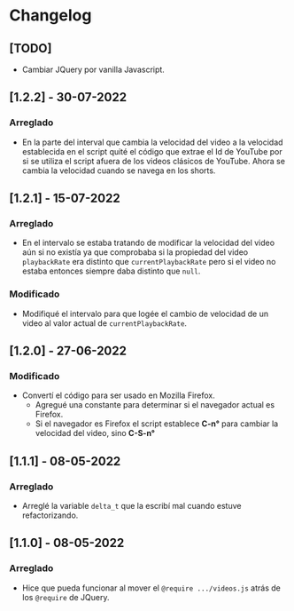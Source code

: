 # Changelog

## [TODO]

- Cambiar JQuery por vanilla Javascript.

## [1.2.2] - 30-07-2022

### Arreglado

- En la parte del interval que cambia la velocidad del video a la velocidad establecida en el script quité el código que extrae el Id de YouTube por si se utiliza el script afuera de los videos clásicos de YouTube. Ahora se cambia la velocidad cuando se navega en los shorts.

## [1.2.1] - 15-07-2022

### Arreglado

- En el intervalo se estaba tratando de modificar la velocidad del video aún si no existía ya que comprobaba si la propiedad del video `playbackRate` era distinto que `currentPlaybackRate` pero si el video no estaba entonces siempre daba distinto que `null`.

### Modificado

- Modifiqué el intervalo para que logée el cambio de velocidad de un video al valor actual de `currentPlaybackRate`.

## [1.2.0] - 27-06-2022

### Modificado

- Convertí el código para ser usado en Mozilla Firefox.
    - Agregué una constante para determinar si el navegador actual es Firefox.
    - Si el navegador es Firefox el script establece **C-n°** para cambiar la velocidad del video, sino **C-S-n°**

## [1.1.1] - 08-05-2022

### Arreglado

- Arreglé la variable `delta_t` que la escribí mal cuando estuve refactorizando.

## [1.1.0] - 08-05-2022

### Arreglado

- Hice que pueda funcionar al mover el `@require .../videos.js` atrás de los `@require` de JQuery.
